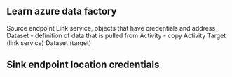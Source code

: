 Learn azure data factory
------
Source endpoint
 Link service, objects that have credentials and address
Dataset - definition of data that is pulled from 
Activity - copy Activity
Target (link service)
Dataset (target) 

Sink endpoint
  location
  credentials
-----------------------------------
